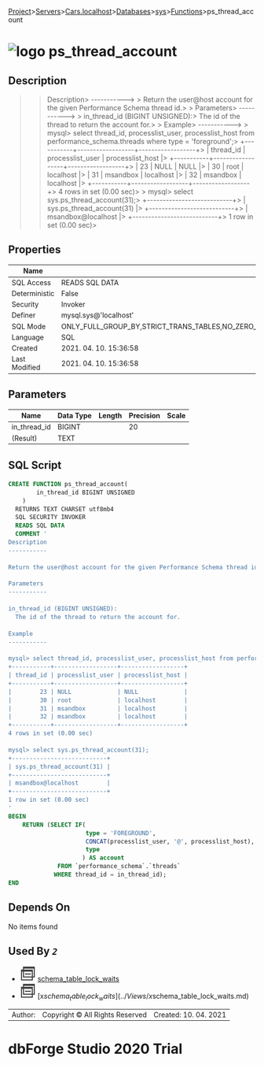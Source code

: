 [Project](../../../../../startpage.md)>[Servers](../../../../Servers.md)>[Cars.localhost](../../../Cars.localhost.md)>[Databases](../../Databases.md)>[sys](../sys.md)>[Functions](Functions.md)>ps_thread_account


# ![logo](../../../../../Images/function64.svg) ps_thread_account

## <a name="#Description"></a>Description
> > Description> -----------> > Return the user@host account for the given Performance Schema thread id.> > Parameters> -----------> > in_thread_id (BIGINT UNSIGNED):>   The id of the thread to return the account for.> > Example> -----------> > mysql> select thread_id, processlist_user, processlist_host from performance_schema.threads where type = 'foreground';> +-----------+------------------+------------------+> | thread_id | processlist_user | processlist_host |> +-----------+------------------+------------------+> |        23 | NULL             | NULL             |> |        30 | root             | localhost        |> |        31 | msandbox         | localhost        |> |        32 | msandbox         | localhost        |> +-----------+------------------+------------------+> 4 rows in set (0.00 sec)> > mysql> select sys.ps_thread_account(31);> +---------------------------+> | sys.ps_thread_account(31) |> +---------------------------+> | msandbox@localhost        |> +---------------------------+> 1 row in set (0.00 sec)> 
## <a name="#Properties"></a>Properties
|Name|Value|
|---|---|
|SQL Access|READS SQL DATA|
|Deterministic|False|
|Security|Invoker|
|Definer|mysql.sys@'localhost'|
|SQL Mode|ONLY_FULL_GROUP_BY,STRICT_TRANS_TABLES,NO_ZERO_IN_DATE,NO_ZERO_DATE,ERROR_FOR_DIVISION_BY_ZERO,NO_ENGINE_SUBSTITUTION|
|Language|SQL|
|Created|2021. 04. 10. 15:36:58|
|Last Modified|2021. 04. 10. 15:36:58|


## <a name="#Parameters"></a>Parameters
|Name|Data Type|Length|Precision|Scale|
|---|---|---|---|---|
|in_thread_id|BIGINT||20||
|(Result)|TEXT||||

## <a name="#SqlScript"></a>SQL Script
```SQL
CREATE FUNCTION ps_thread_account(
        in_thread_id BIGINT UNSIGNED
    )
  RETURNS TEXT CHARSET utf8mb4
  SQL SECURITY INVOKER
  READS SQL DATA
  COMMENT '
Description
-----------

Return the user@host account for the given Performance Schema thread id.

Parameters
-----------

in_thread_id (BIGINT UNSIGNED):
  The id of the thread to return the account for.

Example
-----------

mysql> select thread_id, processlist_user, processlist_host from performance_schema.threads where type = ''foreground'';
+-----------+------------------+------------------+
| thread_id | processlist_user | processlist_host |
+-----------+------------------+------------------+
|        23 | NULL             | NULL             |
|        30 | root             | localhost        |
|        31 | msandbox         | localhost        |
|        32 | msandbox         | localhost        |
+-----------+------------------+------------------+
4 rows in set (0.00 sec)

mysql> select sys.ps_thread_account(31);
+---------------------------+
| sys.ps_thread_account(31) |
+---------------------------+
| msandbox@localhost        |
+---------------------------+
1 row in set (0.00 sec)
'
BEGIN
    RETURN (SELECT IF(
                      type = 'FOREGROUND',
                      CONCAT(processlist_user, '@', processlist_host),
                      type
                     ) AS account
              FROM `performance_schema`.`threads`
             WHERE thread_id = in_thread_id);
END
```

## <a name="#DependsOn"></a>Depends On
No items found

## <a name="#UsedBy"></a>Used By _`2`_
- ![View](../../../../../Images/view.svg) [schema_table_lock_waits](../Views/schema_table_lock_waits.md)
- ![View](../../../../../Images/view.svg) [x$schema_table_lock_waits](../Views/x$schema_table_lock_waits.md)


||||
|---|---|---|
|Author: |Copyright © All Rights Reserved|Created: 10. 04. 2021|
# dbForge Studio 2020 Trial